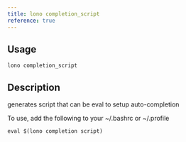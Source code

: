 ```yaml
---
title: lono completion_script
reference: true
---
```


## Usage

    lono completion_script

## Description

generates script that can be eval to setup auto-completion

To use, add the following to your ~/.bashrc or ~/.profile

    eval $(lono completion script)



